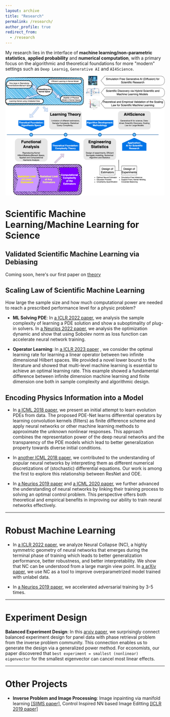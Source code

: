 ```yaml
---
layout: archive
title: "Research"
permalink: /research/
author_profile: true
redirect_from:
  - /research
---
```



My research lies in the interface of **machine learning/non-parametric statistics**, **applied probability** and  **numerical computation**, with a primary focus on the algorithmic and theoretical foundations for more "modern" settings such as `Deep Learnig`, `Generative AI` and `AI4Science`. 

 ![avatar](research.png)

# Scientific Machine Learning/Machine Learning for Science

## Validated Scientific Machine Learning via Debiasing

Coming soon, here's our first paper on [theory](https://arxiv.org/abs/2305.16527)

## Scaling Law of Scientific Machine Learning

How large the sample size and how much computational power are needed to reach a prescribed performance level for a physic problem?
 
- **ML Solving PDE**: In [a ICLR 2022 paper](https://arxiv.org/abs/2110.06897), we analysis the sample complexity of learning a PDE solution and show a suboptimality of plug-in solvers. In [a Neurips 2022 paper](https://arxiv.org/abs/2205.07331), we analysis the optimization dynamic and show that using Sobolev norm as loss function can accelerate neural network training.

- **Operator Learning**: In [a ICLR 2023 paper](https://arxiv.org/abs/2209.14430) , we consider the optimal learning rate for learning a linear operator between two infinite dimensional Hilbert spaces. We provided a novel lower bound to the literature and showed that multi-level machine learning is essential to achieve an optimal learning rate. This example showed a fundamental difference between infinite dimension machine learning and finite dimension one both in sample complexity and algorithmic design.

## Encoding Physics Information into a Model

- In [a ICML 2018 paper](https://arxiv.org/abs/1710.09668), we present an initial attempt to learn evolution PDEs from data. The proposed PDE-Net learns differential operators by learning convolution kernels (filters) as finite difference scheme and apply neural networks or other machine learning methods to approximate the unknown nonlinear responses. This approach combines the representation power of the deep neural networks and the transparency of the PDE models which lead to better generalization property towards diverse initial conditions.

- In [another ICML 2018 paper](https://arxiv.org/abs/1710.10121), we contributed to the understanding of popular neural networks by interpreting them as different numerical discretizations of (stochastic) differential equations. Our work is among the first to explore this relationship between ResNet and ODE.

- In [a Neurips 2019 paper](https://arxiv.org/abs/1905.00877) and [a ICML 2020 paper](https://arxiv.org/abs/2003.05508), we further advanced the understanding of neural networks by linking their training process to solving an optimal control problem. This perspective offers both theoretical and empirical benefits in improving our ability to train neural networks effectively. 

---

# Robust Machine Learning

- In [a ICLR 2022 paper](https://arxiv.org/abs/2110.02796), we analyze Neural Collapse (NC), a highly symmetric geometry of neural networks that emerges during the terminal phase of training which leads to better generalization performance, better robustness, and better interpretability. We show that NC can be understood from a large margin view point. In [a arXiv paper](https://arxiv.org/abs/2209.08745), we use NC as a tool to improve overparametrized model trained with unlabel data. 

- In [a Neurips 2019 paper](https://arxiv.org/abs/1905.00877), we accelerated adversarial training by 3-5 times.


---

# Experiment Design

**Balanced Experiment Design**: In this [arxiv paper](https://arxiv.org/abs/2211.15241), we surprisingly connect balanced experiment design for panel data with phase retrieval problem from the inverse problem community. This connection enables us to generate the design via a generalized power method. For economists, our paper discovered that `best experiment = smallest (nonlinear) eigenvector` for the smallest eigenvector can cancel most linear effects. 

---

# Other Projects


- **Inverse Problem and Image Processing**: Image inpainting via manifold learning [[SIIMS paper]](https://arxiv.org/abs/1901.09548), Control Inspired NN based Image Editting [[ICLR 2019 paper]](https://arxiv.org/abs/1805.07709)

<br> 
<br> 
